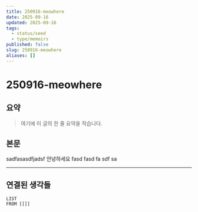 ```yaml
---
title: 250916-meowhere
date: 2025-09-16
updated: 2025-09-16
tags:
  - status/seed
  - type/memoirs
published: false
slug: 250916-meowhere
aliases: []
---
```

# 250916-meowhere

## 요약
> 여기에 이 글의 한 줄 요약을 적습니다.
## 본문
sadfasasdfjadsf
안녕하세요
fasd
fasd
fa
sdf
sa

---
## 연결된 생각들
```dataview
LIST
FROM [[]]
```